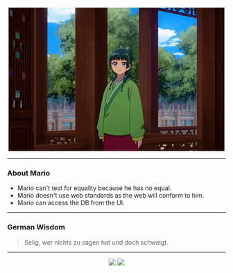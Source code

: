 <p align="center">
  <img src="assets/maomao.gif" />
</p>

---

### About Mario
- Mario can't test for equality because he has no equal.
- Mario doesn't use web standards as the web will conform to him.
- Mario can access the DB from the UI.

---

### German Wisdom
> Selig, wer nichts zu sagen hat und doch schweigt.

---

<p align="center">
  <a>
    <img height="180em" src="https://github-readme-stats-eight-theta.vercel.app/api?username=Torfkopp&show_icons=true&theme=dark&include_all_commits=true&count_private=true"/>
  </a>
  <a href="https://github.com/Torfkopp?tab=repositories">
    <img height="180em" src="https://github-readme-stats-eight-theta.vercel.app/api/top-langs/?username=torfkopp&layout=compact&theme=dark&langs_count=8&hide=java"/>
  </a>
</p>
